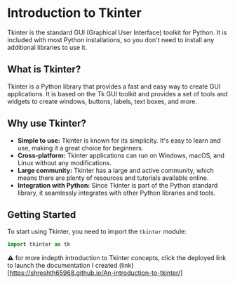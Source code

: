 # Introduction to Tkinter

Tkinter is the standard GUI (Graphical User Interface) toolkit for Python. It is included with most Python installations, so you don't need to install any additional libraries to use it.

## What is Tkinter?

Tkinter is a Python library that provides a fast and easy way to create GUI applications. It is based on the Tk GUI toolkit and provides a set of tools and widgets to create windows, buttons, labels, text boxes, and more.

## Why use Tkinter?

- **Simple to use:** Tkinter is known for its simplicity. It's easy to learn and use, making it a great choice for beginners.
- **Cross-platform:** Tkinter applications can run on Windows, macOS, and Linux without any modifications.
- **Large community:** Tkinter has a large and active community, which means there are plenty of resources and tutorials available online.
- **Integration with Python:** Since Tkinter is part of the Python standard library, it seamlessly integrates with other Python libraries and tools.

## Getting Started

To start using Tkinter, you need to import the `tkinter` module:

```python
import tkinter as tk
```

⚠️ for more indepth introduction to Tkinter concepts, click the deployed link to launch the documentation I created
(link)[https://shreshth65968.github.io/An-introduction-to-tkinter/]
